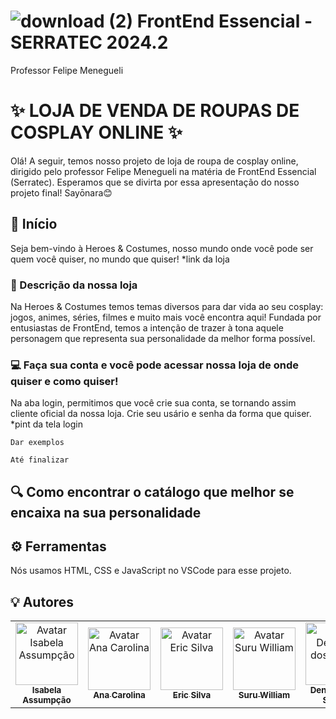 
# ![download (2)](https://github.com/user-attachments/assets/5e3393ff-518b-444a-868a-234d4cf1d7e7)  FrontEnd Essencial - SERRATEC 2024.2


Professor Felipe Menegueli
#
# ✨ LOJA DE VENDA DE ROUPAS DE COSPLAY ONLINE ✨

Olá! A seguir, temos nosso projeto de loja de roupa de cosplay online, dirigido pelo professor Felipe Menegueli na matéria de FrontEnd Essencial (Serratec).
Esperamos que se divirta por essa apresentação do nosso projeto final! Sayōnara😊

## 🌈 Início
Seja bem-vindo à Heroes & Costumes, nosso mundo onde você pode ser quem você quiser, no mundo que quiser!
*link da loja

### 📃 Descrição da nossa loja
Na Heroes & Costumes temos temas diversos para dar vida ao seu cosplay: jogos, animes, séries, filmes e muito mais você encontra aqui!
Fundada por entusiastas de FrontEnd, temos a intenção de trazer à tona aquele personagem que representa sua personalidade da melhor forma possível.

### 💻 Faça sua conta e você pode acessar nossa loja de onde quiser e como quiser!
Na aba login, permitimos que você crie sua conta, se tornando assim cliente oficial da nossa loja. 
Crie seu usário e senha da forma que quiser.
*pint da tela login

```
Dar exemplos
```
```
Até finalizar
```

## 🔍 Como encontrar o catálogo que melhor se encaixa na sua personalidade


## ⚙️ Ferramentas
Nós usamos HTML, CSS e JavaScript no VSCode para esse projeto.

## 💡 Autores
<table align="center">
    <tr>
    <td align="center">
      <a href="https://github.com/isabe1l4">
        <img src="https://avatars.githubusercontent.com/u/166730062?v=4" width="100px;" alt="Avatar Isabela Assumpção"/><br>
        <sub>
          <b>Isabela Assumpção</b>
        </sub>
      </a>
    </td>
    <td align="center">
      <a href="https://github.com/AnaCarolinaPGDO">
        <img src="https://avatars.githubusercontent.com/u/50124714?v=4" width="100px;" alt="Avatar Ana Carolina"/><br>
        <sub>
          <b>Ana Carolina</b>
        </sub>
      </a>
    </td>
    <td align="center">
      <a href="https://github.com/ericsilva0309">
        <img src="https://avatars.githubusercontent.com/u/177892015?v=4" width="100px;" alt="Avatar Eric Silva"/><br>
        <sub>
          <b>Eric Silva</b>
        </sub>
      </a>
    </td>
    <td align="center">
      <a href="https://github.com/Suru13">
        <img src="https://avatars.githubusercontent.com/u/78802877?v=4" width="100px;" alt="Avatar Suru William"/><br>
        <sub>
          <b>Suru William</b>
        </sub>
      </a>
    </td>
    <td align="center">
      <a href="https://github.com/Denni-Santos">
        <img src="https://avatars.githubusercontent.com/u/14929797?v=4" width="100px;" alt="Avatar Denílson dos Santos"/><br>
        <sub>
          <b>Denílson dos Santos</b>
        </sub>
      </a>
    </td>
</table>
